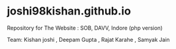 # joshi98kishan.github.io
Repository for The Website : SOB, DAVV, Indore (php version)

Team: Kishan joshi , Deepam Gupta , Rajat Karahe , Samyak Jain
